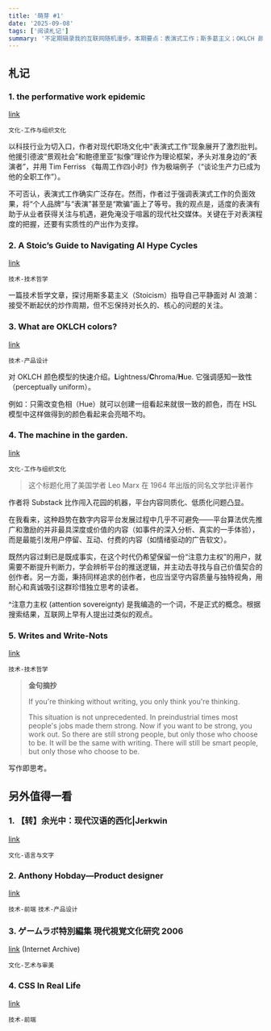 ```yaml
---
title: '萌芽 #1'
date: '2025-09-08'
tags: ['阅读札记']
summary: '不定期辑录我的互联网随机漫步。本期要点：表演式工作；斯多葛主义；OKLCH 颜色模型；数字内容平台与闯入花园的机器；写作即思考'
---
```


## 札记

### 1. the performative work epidemic

[link](https://x.com/therosieum/status/1951646757584036235?s=46)

`文化-工作与组织文化`

以科技行业为切入口，作者对现代职场文化中“表演式工作”现象展开了激烈批判。他援引德波“景观社会”和鲍德里亚“拟像”理论作为理论框架，矛头对准身边的“表演者”，并用 Tim Ferriss 《每周工作四小时》作为极端例子（“谈论生产力已成为他的全职工作”）。

不可否认，表演式工作确实广泛存在。然而，作者过于强调表演式工作的负面效果，将“个人品牌”与“表演”甚至是“欺骗”画上了等号。我的观点是，适度的表演有助于从业者获得关注与机遇，避免淹没于喧嚣的现代社交媒体。关键在于对表演程度的把握，还要有实质性的产出作为支撑。

### 2. A Stoic’s Guide to Navigating AI Hype Cycles

[link](https://brajeshwar.com/2025/stoic-guide-navigating-ai-hype-cycles/) 

`技术-技术哲学`

一篇技术哲学文章，探讨用斯多葛主义（Stoicism）指导自己平静面对 AI 浪潮：接受不断起伏的炒作周期，但不忘保持对长久的、核心的问题的关注。

### 3. What are OKLCH colors?

[link](https://jakub.kr/components/oklch-colors)

`技术-产品设计`

对 OKLCH 颜色模型的快速介绍。**L**ightness/**C**hroma/**H**ue. 它强调感知一致性（perceptually uniform）。

例如：只需改变色相（Hue）就可以创建一组看起来就很一致的颜色，而在 HSL 模型中这样做得到的颜色看起来会亮暗不均。

### 4. The machine in the garden.

[link](https://www.readfeedme.com/p/the-machine-in-the-garden)

`文化-工作与组织文化`

> 这个标题化用了美国学者 Leo Marx 在 1964 年出版的同名文学批评著作

作者将 Substack 比作闯入花园的机器，平台内容同质化、低质化问题凸显。

在我看来，这种趋势在数字内容平台发展过程中几乎不可避免——平台算法优先推广和激励的并非最具深度或价值的内容（如事件的深入分析、真实的一手体验），而是最能引发用户停留、互动、付费的内容（如情绪驱动的广告软文）。

既然内容过剩已是既成事实，在这个时代仍希望保留一份“注意力主权”的用户，就需要不断提升判断力，学会辨析平台的推送逻辑，并主动去寻找与自己价值契合的创作者。另一方面，秉持同样追求的创作者，也应当坚守内容质量与独特视角，用耐心和真诚吸引这群珍惜独立思考的读者。

^注意力主权 (attention sovereignty) 是我编造的一个词，不是正式的概念。根据搜索结果，互联网上早有人提出过类似的观点。

### 5. Writes and Write-Nots

[link](https://paulgraham.com/writes.html) 

`技术-技术哲学`

> **金句摘抄**
> 
> If you're thinking without writing, you only think you're thinking.
> 
> This situation is not unprecedented. In preindustrial times most people's jobs made them strong. Now if you want to be strong, you work out. So there are still strong people, but only those who choose to be. It will be the same with writing. There will still be smart people, but only those who choose to be.

写作即思考。

## 另外值得一看

### 1. 【转】余光中：现代汉语的西化|Jerkwin

[link](https://jerkwin.github.io/2015/07/22/%E8%BD%AC-%E4%BD%99%E5%85%89%E4%B8%AD-%E7%8E%B0%E4%BB%A3%E6%B1%89%E8%AF%AD%E7%9A%84%E8%A5%BF%E5%8C%96/)

`文化-语言与文字`

### 2. Anthony Hobday—Product designer

[link](https://anthonyhobday.com/)

`技术-前端` `技术-产品设计`

### 3. ゲームラボ特別編集 現代視覚文化研究 2006

[link](https://archive.org/details/2006_20200222/%E3%82%B2%E3%83%BC%E3%83%A0%E3%83%A9%E3%83%9C%E7%89%B9%E5%88%A5%E7%B7%A8%E9%9B%86%20%E7%8F%BE%E4%BB%A3%E8%A6%96%E8%A6%9A%E6%96%87%E5%8C%96%E7%A0%94%E7%A9%B6%202006/page/n23/mode/2up) (Internet Archive)

`文化-艺术与审美`

### 4. CSS In Real Life

[link](https://css-irl.info/)

`技术-前端`